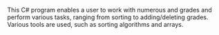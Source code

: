 This C# program enables a user to work with numerous and grades and perform various tasks, ranging from sorting to adding/deleting grades. 
Various tools are used, such as sorting algorithms and arrays. 
